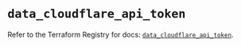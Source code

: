 # `data_cloudflare_api_token`

Refer to the Terraform Registry for docs: [`data_cloudflare_api_token`](https://registry.terraform.io/providers/cloudflare/cloudflare/5.1.0/docs/data-sources/api_token).
